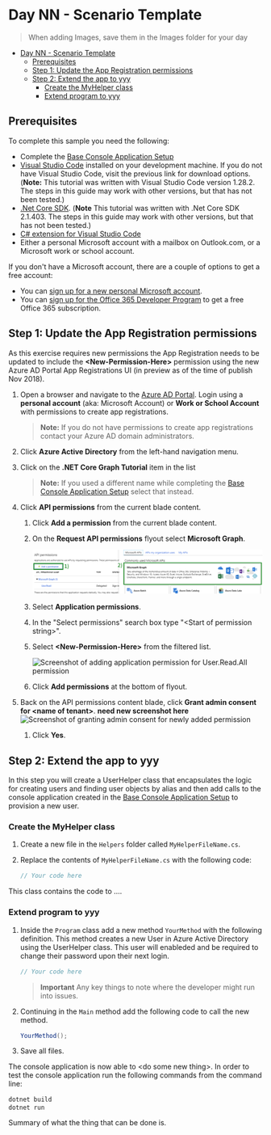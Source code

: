 # Day NN - Scenario Template

> When adding Images, save them in the Images folder for your day

- [Day NN - Scenario Template](#day-nn-scenario-template)
    - [Prerequisites](#prerequisites)
    - [Step 1: Update the App Registration permissions](#step-1-update-the-app-rgistration-permissions)
    - [Step 2: Extend the app to yyy](#step-2-extend-the-app-to-yyy)
        - [Create the MyHelper class](#create-the-myhelper-class)
        - [Extend program to yyy](#extend-program-to-yyy)

## Prerequisites

To complete this sample you need the following:

- Complete the [Base Console Application Setup](../base-console-app/)
- [Visual Studio Code](https://code.visualstudio.com/) installed on your development machine. If you do not have Visual Studio Code, visit the previous link for download options. (**Note:** This tutorial was written with Visual Studio Code version 1.28.2. The steps in this guide may work with other versions, but that has not been tested.)
- [.Net Core SDK](https://www.microsoft.com/net/download/dotnet-core/2.1#sdk-2.1.403). (**Note** This tutorial was written with .Net Core SDK 2.1.403.  The steps in this guide may work with other versions, but that has not been tested.)
- [C# extension for Visual Studio Code](https://marketplace.visualstudio.com/items?itemName=ms-vscode.csharp)
- Either a personal Microsoft account with a mailbox on Outlook.com, or a Microsoft work or school account.

If you don't have a Microsoft account, there are a couple of options to get a free account:

- You can [sign up for a new personal Microsoft account](https://signup.live.com/signup?wa=wsignin1.0&rpsnv=12&ct=1454618383&rver=6.4.6456.0&wp=MBI_SSL_SHARED&wreply=https://mail.live.com/default.aspx&id=64855&cbcxt=mai&bk=1454618383&uiflavor=web&uaid=b213a65b4fdc484382b6622b3ecaa547&mkt=E-US&lc=1033&lic=1).
- You can [sign up for the Office 365 Developer Program](https://developer.microsoft.com/office/dev-program) to get a free Office 365 subscription.


## Step 1: Update the App Registration permissions

As this exercise requires new permissions the App Registration needs to be updated to include the **\<New-Permission-Here\>** permission using the new Azure AD Portal App Registrations UI (in preview as of the time of publish Nov 2018).

1. Open a browser and navigate to the [Azure AD Portal](https://aad.portal.azure.com). Login using a **personal account** (aka: Microsoft Account) or **Work or School Account** with permissions to create app registrations.

    > **Note:** If you do not have permissions to create app registrations contact your Azure AD domain administrators.

1. Click **Azure Active Directory** from the left-hand navigation menu.

1. Click on the **.NET Core Graph Tutorial** item in the list

    > **Note:** If you used a different name while completing the [Base Console Application Setup](../base-console-app/) select that instead.

1. Click **API permissions** from the current blade content.

    1. Click **Add a permission** from the current blade content.
    1. On the **Request API permissions** flyout select **Microsoft Graph**.

        ![Screenshot of selecting Microsoft Graph permission to add to app registration](Images/aad-create-app-05.png)

    1. Select **Application permissions**.
    1. In the "Select permissions" search box type "\<Start of permission string\>".
    1. Select **\<New-Permission-Here\>** from the filtered list.

        ![Screenshot of adding application permission for User.Read.All permission](Images/new-image-needed.png)

    1. Click **Add permissions** at the bottom of flyout.

1. Back on the API permissions content blade, click **Grant admin consent for \<name of tenant\>**.
**need new screenshot here**
    ![Screenshot of granting admin consent for newly added permission](Images/new-image-needed.png)

    1. Click **Yes**.

## Step 2: Extend the app to yyy

In this step you will create a UserHelper class that encapsulates the logic for creating users and finding user objects by alias and then add calls to the console application created in the [Base Console Application Setup](../base-console-app/) to provision a new user.

### Create the MyHelper class

1. Create a new file in the `Helpers` folder called `MyHelperFileName.cs`.
1. Replace the contents of `MyHelperFileName.cs` with the following code:

    ```cs
    // Your code here
    ```
This class contains the code to ....

### Extend program to yyy

1. Inside the `Program` class add a new method `YourMethod` with the following definition.  This method creates a new User in Azure Active Directory using the UserHelper class. This user will enableded and be required to change their password upon their next login.

    ```cs
    // Your code here
    ```
    > **Important** Any key things to note where the developer might run into issues.

1. Continuing in the `Main` method add the following code to call the new method.

    ```cs
    YourMethod();
    ```
1. Save all files.

The console application is now able to \<do some new thing\>. In order to test the console application run the following commands from the command line:

```
dotnet build
dotnet run
```

Summary of what the thing that can be done is.
